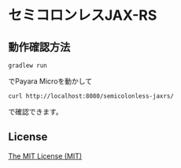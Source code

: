 セミコロンレスJAX-RS
==================================================

## 動作確認方法

```
gradlew run
```

でPayara Microを動かして

```
curl http://localhost:8080/semicolonless-jaxrs/
```

で確認できます。

## License

[The MIT License (MIT)](http://opensource.org/licenses/mit-license.php)
